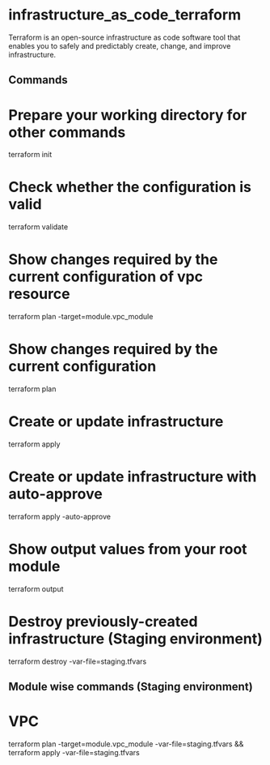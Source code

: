 # infrastructure_as_code_terraform
Terraform is an open-source infrastructure as code software tool that enables you to safely and predictably create, change, and improve infrastructure.

## Commands
# Prepare your working directory for other commands
terraform init

# Check whether the configuration is valid
terraform validate

# Show changes required by the current configuration of vpc resource
terraform plan -target=module.vpc_module

# Show changes required by the current configuration
terraform plan

# Create or update infrastructure
terraform apply

# Create or update infrastructure with auto-approve
terraform apply -auto-approve

# Show output values from your root module
terraform output

# Destroy previously-created infrastructure (Staging environment)
terraform destroy -var-file=staging.tfvars

## Module wise commands (Staging environment)

# VPC
terraform plan -target=module.vpc_module -var-file=staging.tfvars && terraform apply -var-file=staging.tfvars